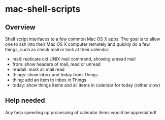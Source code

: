# mac-shell-scripts

## Overview
Shell script interfaces to a few common Mac OS X apps. The goal is to allow one to ssh into their Mac OS X
computer remotely and quickly do a few things, such as check mail or look at their calendar.

- mail: replicate old UNIX mail command, showing unread mail
- from: show headers of mail, read or unread
- readall: mark all mail read
- things: show inbox and today from Things
- thing: add an item to inbox in Things
- today: show things items and all items in calendar for today (rather slow)

## Help needed
Any help speeding up processing of calendar items would be appreciated!
